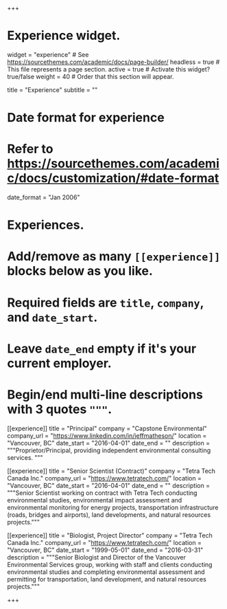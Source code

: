 +++
# Experience widget.
widget = "experience"  # See https://sourcethemes.com/academic/docs/page-builder/
headless = true  # This file represents a page section.
active = true  # Activate this widget? true/false
weight = 40  # Order that this section will appear.

title = "Experience"
subtitle = ""

# Date format for experience
#   Refer to https://sourcethemes.com/academic/docs/customization/#date-format
date_format = "Jan 2006"

# Experiences.
#   Add/remove as many `[[experience]]` blocks below as you like.
#   Required fields are `title`, `company`, and `date_start`.
#   Leave `date_end` empty if it's your current employer.
#   Begin/end multi-line descriptions with 3 quotes `"""`.
[[experience]]
  title = "Principal"
  company = "Capstone Environmental"
  company_url = "https://www.linkedin.com/in/jeffmatheson/"
  location = "Vancouver, BC"
  date_start = "2016-04-01"
  date_end = ""
  description = """Proprietor/Principal, providing independent environmental consulting services. """

[[experience]]
  title = "Senior Scientist (Contract)"
  company = "Tetra Tech Canada Inc."
  company_url = "https://www.tetratech.com/"
  location = "Vancouver, BC"
  date_start = "2016-04-01"
  date_end = ""
  description = """Senior Scientist working on contract with Tetra Tech conducting environmental studies, environmental impact assessment and environmental monitoring for energy projects, transportation infrastructure (roads, bridges and airports), land developments, and natural resources projects."""

[[experience]]
  title = "Biologist, Project Director"
  company = "Tetra Tech Canada Inc."
  company_url = "https://www.tetratech.com/"
  location = "Vancouver, BC"
  date_start = "1999-05-01"
  date_end = "2016-03-31"
  description = """Senior Biologist and Director of the Vancouver Environmental Services group, working with staff and clients conducting environmental studies and completing environmental assessment and permitting for transportation, land development, and natural resources projects."""

+++
